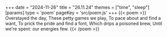 +++
date = "2024-11-26"
title = "26.11.24"
themes = ["time", "sleep"]
[params]
  type = 'poem'
  pageKey = 'src/poem.js'
+++
{{< poem >}}
Overstayed the day,
These petty games we play,
To pace about and find a want,
To prick the pride and find a font,
Which drips a poisoned brew,
Until we're spent: our energies few.
{{< /poem >}}